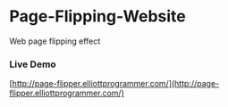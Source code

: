 # Page-Flipping-Website

Web page flipping effect

### Live Demo

[http://page-flipper.elliottprogrammer.com/](http://page-flipper.elliottprogrammer.com/)
